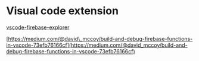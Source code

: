 # Visual code extension

[vscode-firebase-explorer](https://firebaseopensource.com/projects/jsayol/vscode-firebase-explorer)

[https://medium.com/@david\_mccoy/build-and-debug-firebase-functions-in-vscode-73efb76166cf](https://medium.com/@david_mccoy/build-and-debug-firebase-functions-in-vscode-73efb76166cf)



